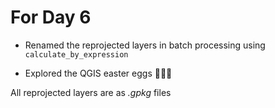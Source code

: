 # For Day 6

- Renamed the reprojected layers in batch processing using `calculate_by_expression`

- Explored the QGIS easter eggs 🥚🥚🥚

All reprojected layers are as *.gpkg* files